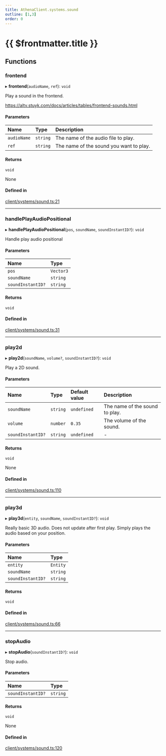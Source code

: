 ```yaml
---
title: AthenaClient.systems.sound
outline: [1,3]
order: 0
---
```


# {{ $frontmatter.title }}


## Functions

### frontend

▸ **frontend**(`audioName`, `ref`): `void`

Play a sound in the frontend.

https://altv.stuyk.com/docs/articles/tables/frontend-sounds.html

#### Parameters

| Name | Type | Description |
| :------ | :------ | :------ |
| `audioName` | `string` | The name of the audio file to play. |
| `ref` | `string` | The name of the sound you want to play. |

#### Returns

`void`

None

#### Defined in

[client/systems/sound.ts:21](https://github.com/Stuyk/altv-athena/blob/627294b/src/core/client/systems/sound.ts#L21)

___

### handlePlayAudioPositional

▸ **handlePlayAudioPositional**(`pos`, `soundName`, `soundInstantID?`): `void`

Handle play audio positional

#### Parameters

| Name | Type |
| :------ | :------ |
| `pos` | `Vector3` |
| `soundName` | `string` |
| `soundInstantID?` | `string` |

#### Returns

`void`

#### Defined in

[client/systems/sound.ts:31](https://github.com/Stuyk/altv-athena/blob/627294b/src/core/client/systems/sound.ts#L31)

___

### play2d

▸ **play2d**(`soundName`, `volume?`, `soundInstantID?`): `void`

Play a 2D sound.

#### Parameters

| Name | Type | Default value | Description |
| :------ | :------ | :------ | :------ |
| `soundName` | `string` | `undefined` | The name of the sound to play. |
| `volume` | `number` | `0.35` | The volume of the sound. |
| `soundInstantID?` | `string` | `undefined` | - |

#### Returns

`void`

None

#### Defined in

[client/systems/sound.ts:110](https://github.com/Stuyk/altv-athena/blob/627294b/src/core/client/systems/sound.ts#L110)

___

### play3d

▸ **play3d**(`entity`, `soundName`, `soundInstantID?`): `void`

Really basic 3D audio. Does not update after first play.
Simply plays the audio based on your position.

#### Parameters

| Name | Type |
| :------ | :------ |
| `entity` | `Entity` |
| `soundName` | `string` |
| `soundInstantID?` | `string` |

#### Returns

`void`

#### Defined in

[client/systems/sound.ts:66](https://github.com/Stuyk/altv-athena/blob/627294b/src/core/client/systems/sound.ts#L66)

___

### stopAudio

▸ **stopAudio**(`soundInstantID?`): `void`

Stop audio.

#### Parameters

| Name | Type |
| :------ | :------ |
| `soundInstantID?` | `string` |

#### Returns

`void`

None

#### Defined in

[client/systems/sound.ts:120](https://github.com/Stuyk/altv-athena/blob/627294b/src/core/client/systems/sound.ts#L120)
